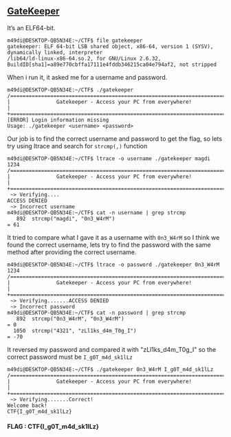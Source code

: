 ## [GateKeeper](https://drive.google.com/file/d/1zlqcYJgVP3k3otj7PKmD7hKtB3yiIG9x/view)
It’s an ELF64-bit.
```console
m49di@DESKTOP-QB5N34E:~/CTF$ file gatekeeper
gatekeeper: ELF 64-bit LSB shared object, x86-64, version 1 (SYSV), dynamically linked, interpreter 
/lib64/ld-linux-x86-64.so.2, for GNU/Linux 2.6.32, BuildID[sha1]=a89e770cbffa17111e4fddb346215ca04e794af2, not stripped
```
When i run it, it asked me for a username and password.
```console
m49di@DESKTOP-QB5N34E:~/CTF$ ./gatekeeper
/===========================================================================\
|               Gatekeeper - Access your PC from everywhere!                |
+===========================================================================+
[ERROR] Login information missing
Usage: ./gatekeeper <username> <password>
```
Our job is to find the correct username and password to get the flag, so lets try using ltrace and search for ``strcmp(,)`` function
```console
m49di@DESKTOP-QB5N34E:~/CTF$ ltrace -o username ./gatekeeper magdi 1234
/===========================================================================\
|               Gatekeeper - Access your PC from everywhere!                |
+===========================================================================+
 ~> Verifying....
ACCESS DENIED
 ~> Incorrect username
m49di@DESKTOP-QB5N34E:~/CTF$ cat -n username | grep strcmp
   892  strcmp("magdi", "0n3_W4rM")                                               = 61
```
It tried to compare what I gave it as a username with ``0n3_W4rM`` so I think we found the correct username, lets try to find the password with the same method after providing the correct username.
```console
m49di@DESKTOP-QB5N34E:~/CTF$ ltrace -o password ./gatekeeper 0n3_W4rM 1234
/===========================================================================\
|               Gatekeeper - Access your PC from everywhere!                |
+===========================================================================+
 ~> Verifying.......ACCESS DENIED
 ~> Incorrect password
m49di@DESKTOP-QB5N34E:~/CTF$ cat -n password | grep strcmp
   892  strcmp("0n3_W4rM", "0n3_W4rM")                                            = 0
  1050  strcmp("4321", "zLl1ks_d4m_T0g_I")                                        = -70
```
It reversed my password and compared it with "zLl1ks_d4m_T0g_I" so the correct password must be ``I_g0T_m4d_sk1lLz``
```console
m49di@DESKTOP-QB5N34E:~/CTF$ ./gatekeeper 0n3_W4rM I_g0T_m4d_sk1lLz
/===========================================================================\
|               Gatekeeper - Access your PC from everywhere!                |
+===========================================================================+
 ~> Verifying.......Correct!
Welcome back!
CTF{I_g0T_m4d_sk1lLz}
```

#### FLAG : CTF{I_g0T_m4d_sk1lLz}
